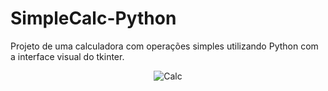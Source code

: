 # SimpleCalc-Python
Projeto de uma calculadora com operações simples utilizando Python com a interface visual do tkinter.

<p align="center"> 
  <img src="SimpleCalc-Python/calc.png" alt="Calc"> 
</p>
